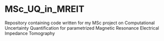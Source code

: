 # MSc_UQ_in_MREIT
Repository containing code written for my MSc project on Computational Uncertainty Quantification for parametrized Magnetic Resonance Electrical Impedance Tomography
